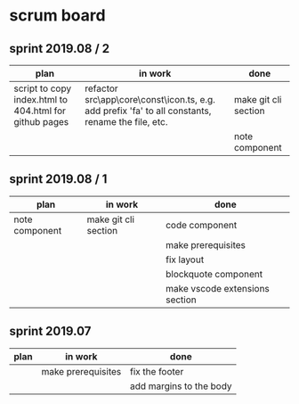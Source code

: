 # scrum board

## sprint 2019.08 / 2

| plan                                                   | in work                                                                                           | done                 |
| ------------------------------------------------------ | ------------------------------------------------------------------------------------------------- | -------------------- |
| script to copy index.html to 404.html for github pages | refactor src\app\core\const\icon.ts, e.g. add prefix 'fa' to all constants, rename the file, etc. | make git cli section |
|                                                        |                                                                                                   | note component       |

## sprint 2019.08 / 1

| plan           | in work              | done                           |
| -------------- | -------------------- | ------------------------------ |
| note component | make git cli section | code component                 |
|                |                      | make prerequisites             |
|                |                      | fix layout                     |
|                |                      | blockquote component           |
|                |                      | make vscode extensions section |

## sprint 2019.07

| plan | in work            | done                    |
| ---- | ------------------ | ----------------------- |
|      | make prerequisites | fix the footer          |
|      |                    | add margins to the body |
